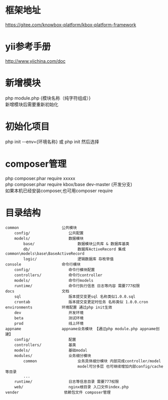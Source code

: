 # 框架地址
https://gitee.com/knowbox-platform/kbox-platform-framework

# yii参考手册
http://www.yiichina.com/doc

# 新增模块
php module.php {模块名称（纯字符组成）}
<br /> 
新增模块后需要重新初始化

# 初始化项目
php init --env={环境名称}
或 php init  然后选择

# composer管理
php composer.phar require xxxxx
<br/>
php composer.phar require kbox/base dev-master (开发分支)
<br/>
如果本机已经安装composer,也可用composer require

# 目录结构
```
common                   公共模块
    config/                 公共配置
    models/                 数据模块
        base/                   数据模块公共库 & 数据库基类
        db/                     数据库ActiveRecord 集成common\models\base\BaseActiveRecord
        logic/                  逻辑数据库 存枚举值
console                  命令行模块
    config/                 命令行模块配置
    controllers/            命令行controller
    models/                 命令行models
    runtime/                命令行执行信息 日志等内容 需要777权限
docs                     文档
    sql                     版本提交变更sql 名称类似1.0.0.sql
    crontab                 版本提交变更定时任务 名称类似 1.0.0.cron
environments             环境配置 通过php init生效
    dev                     开发环境
    beta                    测试环境
    prod                    线上环境
appname                  appname业务模块 【通过php module.php appname创建】
    config/                 配置
    controllers/            基类
    models/                 基础modal
    modules/                业务细分模块
        common                  业务具体细分模块 内部完成controller/model
                                model可分多层 也可继续增加内部config/cache等目录
        ...                 
    runtime/                日志等信息目录 需要777权限
    web/                    nginx根目录 入口文件index.php
vender                    依赖包文件 composer管理
```